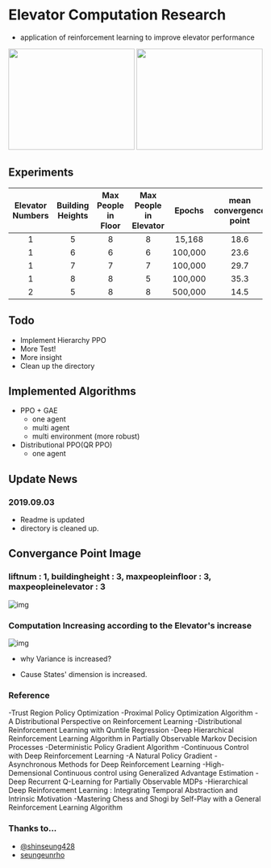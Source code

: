 # Elevator Computation Research
- application of reinforcement learning to improve elevator performance

<left><img src="https://github.com/seolhokim/ppo_pytorch_elevator/blob/master/assets/env_1.PNG" width="250" height="200"></left>
<left><img src="https://github.com/seolhokim/ppo_pytorch_elevator/blob/master/assets/env_2.PNG" width="250" height="200"></left>

## Experiments

| Elevator Numbers | Building Heights | Max People in Floor| Max People in Elevator | Epochs | mean convergence point |
| :---: | :---: | :---: | :---: | :---: | :---: |
| 1 | 5 | 8 | 8 | 15,168 | 18.6
| 1 | 6 | 6 | 6 | 100,000 | 23.6
| 1 | 7 | 7 | 7 | 100,000 | 29.7
| 1 | 8 | 8 | 5 | 100,000 | 35.3
| 2 | 5 | 8 | 8 | 500,000 | 14.5


## Todo
  - Implement Hierarchy PPO
  - More Test!
  - More insight
  - Clean up the directory

## Implemented Algorithms
  - PPO + GAE
    * one agent
    * multi agent
    * multi environment (more robust)
  - Distributional PPO(QR PPO)
    * one agent

## Update News

### 2019.09.03
  - Readme is updated
  - directory is cleaned up.

## Convergance Point Image

### liftnum : 1, buildingheight : 3, maxpeopleinfloor : 3, maxpeopleinelevator : 3
![img](https://github.com/seolhokim/ppo_pytorch_elevator/blob/master/assets/converge_point.PNG)

### Computation Increasing according to the Elevator's increase
![img](https://github.com/seolhokim/ppo_pytorch_elevator/blob/master/assets/computation_increase.PNG)
  - why Variance is increased?
  * Cause States' dimension is increased.
  
### Reference
  -Trust Region Policy Optimization
  -Proximal Policy Optimization Algorithm
  -A Distributional Perspective on Reinforcement Learning
  -Distributional Reinforcement Learning with Quntile Regression
  -Deep Hierarchical Reinforcement Learning Algorithm in Partially Observable Markov Decision Processes
  -Deterministic Policy Gradient Algorithm
  -Continuous Control with Deep Reinforcement Learning 
  -A Natural Policy Gradient
  -Asynchronous Methods for Deep Reinforcement Learning 
  -High-Demensional Continuous control using Generalized Advantage Estimation
  -Deep Recurrent Q-Learning for Partially Observable MDPs
  -Hierarchical Deep Reinforcement Learning : Integrating Temporal Abstraction and Intrinsic Motivation
  -Mastering Chess and Shogi by Self-Play with a General Reinforcement Learning Algorithm

### Thanks to...
  - [@shinseung428](https://github.com/shinseung428)
  - [seungeunrho](https://github.com/seungeunrho)
